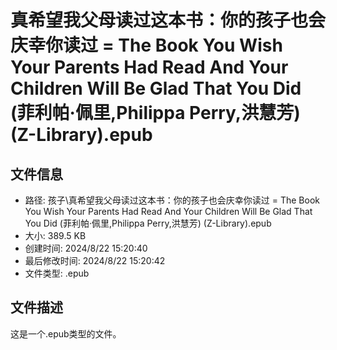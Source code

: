 ﻿# 真希望我父母读过这本书：你的孩子也会庆幸你读过 = The Book You Wish Your Parents Had Read And Your Children Will Be Glad That You Did (菲利帕·佩里,Philippa Perry,洪慧芳) (Z-Library).epub

## 文件信息
- 路径: 孩子\真希望我父母读过这本书：你的孩子也会庆幸你读过 = The Book You Wish Your Parents Had Read And Your Children Will Be Glad That You Did (菲利帕·佩里,Philippa Perry,洪慧芳) (Z-Library).epub
- 大小: 389.5 KB
- 创建时间: 2024/8/22 15:20:40
- 最后修改时间: 2024/8/22 15:20:42
- 文件类型: .epub

## 文件描述
这是一个.epub类型的文件。

